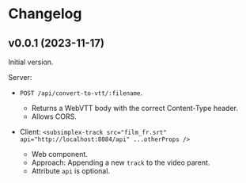 # Changelog

## v0.0.1 (2023-11-17)

Initial version.

Server:
- `POST /api/convert-to-vtt/:filename`.
    * Returns a WebVTT body with the correct Content-Type header.
    * Allows CORS.

- Client: `<subsimplex-track src="film_fr.srt" api="http://localhost:8084/api" ...otherProps />`
    * Web component.
    * Approach: Appending a new `track` to the video parent.
    * Attribute `api` is optional.
